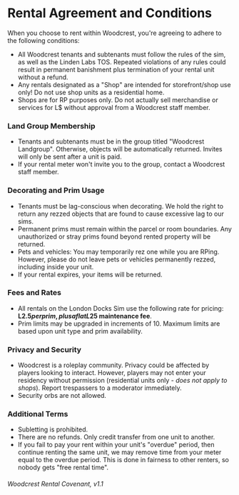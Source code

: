 # Rental Agreement and Conditions

When you choose to rent within Woodcrest, you're agreeing to adhere to the following conditions:
- All Woodcrest tenants and subtenants must follow the rules of the sim, as well as the Linden Labs TOS. Repeated violations of any rules could result in permanent banishment plus termination of your rental unit without a refund.
- Any rentals designated as a "Shop" are intended for storefront/shop use only! Do not use shop units as a residential home. 
- Shops are for RP purposes only. Do not actually sell merchandise or services for L$ without approval from a Woodcrest staff member.

### Land Group Membership
- Tenants and subtenants must be in the group titled "Woodcrest Landgroup". Otherwise, objects will be automatically returned. Invites will only be sent after a unit is paid. 
- If your rental meter won't invite you to the group, contact a Woodcrest staff member.

### Decorating and Prim Usage
- Tenants must be lag-conscious when decorating. We hold the right to return any rezzed objects that are found to cause excessive lag to our sims.
- Permanent prims must remain within the parcel or room boundaries. Any unauthorized or stray prims found beyond rented property will be returned.
- Pets and vehicles: You may temporarily rez one while you are RPing. However, please do not leave pets or vehicles permanently rezzed, including inside your unit.
- If your rental expires, your items will be returned.

### Fees and Rates
- All rentals on the London Docks Sim use the following rate for pricing: **L$2.5 per prim, plus a flat L$25 maintenance fee**.
- Prim limits may be upgraded in increments of 10. Maximum limits are based upon unit type and prim availability.

### Privacy and Security
- Woodcrest is a roleplay community. Privacy could be affected by players looking to interact. However, players may not enter your residency without permission (residential units only - *does not apply to shops*). Report trespassers to a moderator immediately.
- Security orbs are not allowed.

### Additional Terms
- Subletting is prohibited. 
- There are no refunds. Only credit transfer from one unit to another.
- If you fail to pay your rent within your unit's "overdue" period, then continue renting the same unit, we may remove time from your meter equal to the overdue period. This is done in fairness to other renters, so nobody gets "free rental time".

###### _Woodcrest Rental Covenant, v1.1_
